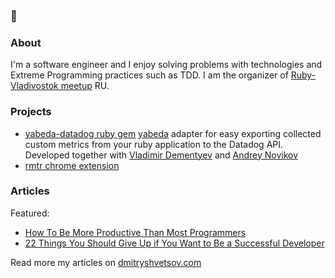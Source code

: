 ### 👋

### About

I'm a software engineer and I enjoy solving problems with technologies and Extreme Programming practices such as TDD. I am the organizer of [Ruby-Vladivostok meetup](https://github.com/ruby-vladivostok) RU.

### Projects

* [yabeda-datadog ruby gem](https://github.com/yabeda-rb/yabeda-datadog) [yabeda](https://github.com/yabeda-rb/yabeda) adapter for easy exporting collected custom metrics from your ruby application to the Datadog API. Developed together with [Vladimir Dementyev](https://github.com/palkan) and [Andrey Novikov](https://github.com/Envek)
* [rmtr chrome extension](https://github.com/dmshvetsov/rmtr-chrome-extension)

### Articles

Featured:

* [How To Be More Productive Than Most Programmers](https://dev.to/dmitryshvetsov/how-to-be-more-productive-than-most-programmers-576f)
* [22 Things You Should Give Up if You Want to Be a Successful Developer](https://medium.com/better-programming/22-things-you-should-give-up-if-you-want-to-be-a-successful-developer-aaee8699185c)

Read more my articles on [dmitryshvetsov.com](https://dmitryshvetsov.com)

<!--
**dmshvetsov/dmshvetsov** is a ✨ _special_ ✨ repository because its `README.md` (this file) appears on your GitHub profile.

Here are some ideas to get you started:

- 🔭 I’m currently working on ...
- 🌱 I’m currently learning ...
- 👯 I’m looking to collaborate on ...
- 🤔 I’m looking for help with ...
- 💬 Ask me about ...
- 📫 How to reach me: ...
- 😄 Pronouns: ...
- ⚡ Fun fact: ...
-->

